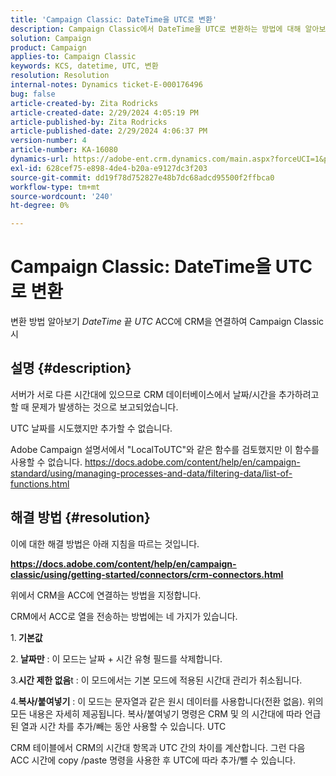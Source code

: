 ```yaml
---
title: 'Campaign Classic: DateTime을 UTC로 변환'
description: Campaign Classic에서 DateTime을 UTC로 변환하는 방법에 대해 알아보기
solution: Campaign
product: Campaign
applies-to: Campaign Classic
keywords: KCS, datetime, UTC, 변환
resolution: Resolution
internal-notes: Dynamics ticket-E-000176496
bug: false
article-created-by: Zita Rodricks
article-created-date: 2/29/2024 4:05:19 PM
article-published-by: Zita Rodricks
article-published-date: 2/29/2024 4:06:37 PM
version-number: 4
article-number: KA-16080
dynamics-url: https://adobe-ent.crm.dynamics.com/main.aspx?forceUCI=1&pagetype=entityrecord&etn=knowledgearticle&id=dcffda52-1cd7-ee11-9078-000d3a3110f0
exl-id: 628cef75-e898-4de4-b20a-e9127dc3f203
source-git-commit: dd19f78d752827e48b7dc68adcd95500f2ffbca0
workflow-type: tm+mt
source-wordcount: '240'
ht-degree: 0%

---
```


# Campaign Classic: DateTime을 UTC로 변환


변환 방법 알아보기 *DateTime* 끝 *UTC* ACC에 CRM을 연결하여 Campaign Classic 시

## 설명 {#description}


서버가 서로 다른 시간대에 있으므로 CRM 데이터베이스에서 날짜/시간을 추가하려고 할 때 문제가 발생하는 것으로 보고되었습니다.

UTC 날짜를 시도했지만 추가할 수 없습니다.

Adobe Campaign 설명서에서 &quot;LocalToUTC&quot;와 같은 함수를 검토했지만 이 함수를 사용할 수 없습니다.
https://docs.adobe.com/content/help/en/campaign-standard/using/managing-processes-and-data/filtering-data/list-of-functions.html


## 해결 방법 {#resolution}


이에 대한 해결 방법은 아래 지침을 따르는 것입니다.

<u><b>https://docs.adobe.com/content/help/en/campaign-classic/using/getting-started/connectors/crm-connectors.html </b></u>

위에서 CRM을 ACC에 연결하는 방법을 지정합니다.

CRM에서 ACC로 열을 전송하는 방법에는 네 가지가 있습니다.

1.<b> 기본값 </b>

2.<b> 날짜만</b> : 이 모드는 날짜 + 시간 유형 필드를 삭제합니다.

3.<b>시간 제한 없음</b>t : 이 모드에서는 기본 모드에 적용된 시간대 관리가 취소됩니다.

4.<b>복사/붙여넣기</b> : 이 모드는 문자열과 같은 원시 데이터를 사용합니다(전환 없음). 위의 모든 내용은 자세히 제공됩니다. 복사/붙여넣기 명령은 CRM 및 의 시간대에 따라 언급된 열과 시간 차를 추가/빼는 동안 사용할 수 있습니다. UTC

CRM 테이블에서 CRM의 시간대 항목과 UTC 간의 차이를 계산합니다. 그런 다음 ACC 시간에 copy /paste 명령을 사용한 후 UTC에 따라 추가/뺄 수 있습니다.
